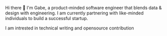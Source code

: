  Hi there 👋 
I'm Gabe, a product-minded software engineer that blends data & design with engineering. I am currently partnering with like-minded individuals to build a successful startup. 

I am intrested in technical writing and opensource contribution

<!-- **gabrielgog/gabrielgog** is a ✨ _special_ ✨ repository because its `README.md` (this file) appears on your GitHub profile.
  -->


